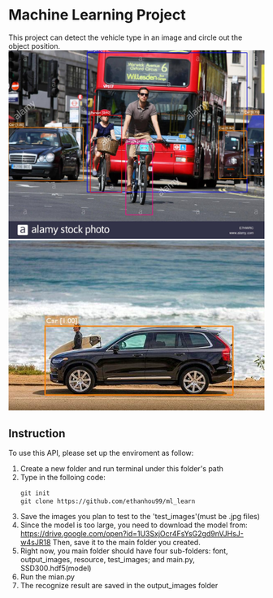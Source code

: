 # Machine Learning Project
This project can detect the vehicle type in an image and circle out the object position.
<img src="https://github.com/ethanhou99/ml_learn/blob/master/output_images/test2.jpg" />
<img src="https://github.com/ethanhou99/ml_learn/blob/master/output_images/test7.jpg" />

## Instruction
To use this API, please set up the enviroment as follow:
1. Create a new folder and run terminal under this folder's path
2. Type in the folloing code:
   ```
   git init
   git clone https://github.com/ethanhou99/ml_learn
   ```
3. Save the images you plan to test to the 'test_images'(must be .jpg files)
4. Since the model is too large, you need to download the model from: 
   https://drive.google.com/open?id=1U3SxjOcr4FsYsG2gd9nVJHsJ-w4sJR18
   Then, save it to the main folder you created.
5. Right now, you main folder should have four sub-folders: font, output_images, resource, test_images;
   and main.py, SSD300.hdf5(model)
6. Run the mian.py
7. The recognize result are saved in the output_images folder
